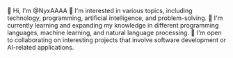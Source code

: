 👋 Hi, I'm @NyxAAAA
👀 I'm interested in various topics, including technology, programming, artificial intelligence, and problem-solving.
🌱 I'm currently learning and expanding my knowledge in different programming languages, machine learning, and natural language processing.
💞️ I'm open to collaborating on interesting projects that involve software development or AI-related applications.


<!---
NyxAAAA/NyxAAAA is a ✨ special ✨ repository because its `README.md` (this file) appears on your GitHub profile.
You can click the Preview link to take a look at your changes.
--->
